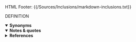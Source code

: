 HTML Footer: </details>{{/Sources/Inclusions/markdown-inclusions.txt}}
<a name="%UUID%"></a>
<!--- Self-link: %documentRevealURL% -->

DEFINITION

<details open="true"><summary><strong>Synonyms</strong></summary>

</details><details open="true"><summary><strong>Notes & quotes</strong></summary>

</details><details class="references"><summary><strong>References</strong></summary>
